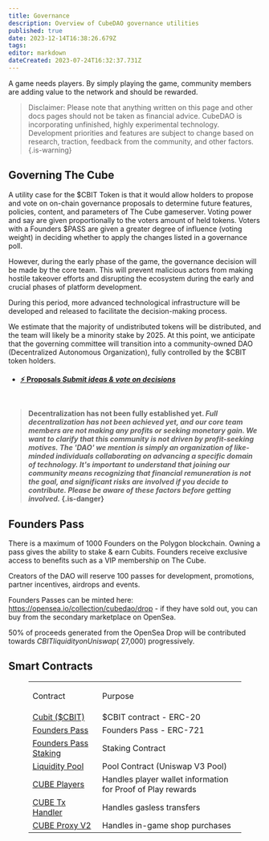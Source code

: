 ```yaml
---
title: Governance
description: Overview of CubeDAO governance utilities
published: true
date: 2023-12-14T16:38:26.679Z
tags: 
editor: markdown
dateCreated: 2023-07-24T16:32:37.731Z
---
```



A game needs players. By simply playing the game, community members are adding value to the network and should be rewarded.


> Disclaimer: Please note that anything written on this page and other docs pages should not be taken as financial advice. CubeDAO is incorporating unfinished, highly experimental technology. Development priorities and features are subject to change based on research, traction, feedback from the community, and other factors.
{.is-warning}




 ## Governing The Cube
A utility case for the $CBIT Token is that it would allow holders to propose and vote on on-chain governance proposals to determine future features, policies, content, and parameters of The Cube gameserver. Voting power and say are given proportionally to the voters amount of held tokens. Voters with a Founders $PASS are given a greater degree of influence (voting weight) in deciding whether to apply the changes listed in a governance poll.
  
However, during the early phase of the game, the governance decision will be made by the core team. This will prevent malicious actors from making hostile takeover efforts and disrupting the ecosystem during the early and crucial phases of platform development.

During this period, more advanced technological infrastructure will be developed and released to facilitate the decision-making process.

We estimate that the majority of undistributed tokens will be distributed, and the team will likely be a minority stake by 2025. At this point, we anticipate that the governing committee will transition into a community-owned DAO (Decentralized Autonomous Organization), fully controlled by the $CBIT token holders.
<h4><ul class="links-list">
    <li>
        <a href="https://proposals.cubedao.net/#/" class="blue-text">
            ⚡ Proposals <em> Submit ideas & vote on decisions </em>
        </a>
    </li>
</ul>
<br>
  
> **Decentralization has not been fully established yet.**
>*Full decentralization has not been achieved yet, and our core team members are not making any profits or seeking monetary gain. We want to clarify that this community is not driven by profit-seeking motives.  The 'DAO' we mention is simply an organization of like-minded individuals collaborating on advancing a specific domain of technology. It's important to understand that joining our community means recognizing that financial remuneration is not the goal, and significant risks are involved if you decide to contribute. Please be aware of these factors before getting involved.*
{.is-danger}
  
## Founders Pass
There is a maximum of 1000 Founders on the Polygon blockchain. Owning a pass gives the ability to stake & earn Cubits. Founders receive exclusive access to benefits such as a VIP membership on The Cube. 

Creators of the DAO will reserve 100 passes for development, promotions, partner incentives, airdrops and events. 

Founders Passes can be minted here: https://opensea.io/collection/cubedao/drop - if they have sold out, you can buy from the secondary marketplace on OpenSea.

50% of proceeds generated from the OpenSea Drop will be contributed towards $CBIT liquidity on Uniswap (~$27,000) progressively.

## Smart Contracts


<figure class="table">
  <table>
    <tbody>
      <tr>
        <td>
          <p>Contract</p>
        </td>
        <td>
          <p>Purpose</p>
        </td>
      </tr>
      <tr>
        <td><a href="https://polygonscan.com/token/0x4c989b872e96c37bc6fcb2f0fe5fdcabecc405a2">Cubit ($CBIT)</a></td>
        <td>$CBIT contract - ERC-20</td>
      </tr>
      <tr>
        <td><a href="https://polygonscan.com/address/0x7ed7a705026ffc9a8a6273422b4a77733100acb9">Founders Pass</a></td>
        <td>Founders Pass - ERC-721</td>
      </tr>
      <tr>
        <td><a href="https://polygonscan.com/address/0xe9a51d1a90341f4d68b801125b67d24c908733f2">Founders Pass Staking</a></td>
        <td>Staking Contract</td>
      </tr>
      <tr>
        <td><a href="https://polygonscan.com/address/0xE16B797BDC944e9C60Fc37539303c6876e423c13">Liquidity Pool</a></td>
        <td>Pool Contract (Uniswap V3 Pool)</td>
      </tr>
      <tr>
        <td><a href="https://polygonscan.com/address/0x3f5f52150515e26ba76c914489aa030e6272894f">CUBE Players</a></td>
        <td>Handles player wallet information for Proof of Play rewards</td>
      </tr>
      <tr>
        <td><a href="https://polygonscan.com/address/0x20723de8e6ab77181bef9478f7c3cf4f44698e69">CUBE Tx Handler</a></td>
        <td>Handles gasless transfers</td>
      </tr>
      <tr>
        <td><a href="https://polygonscan.com/address/0xbf476ae0127d6128d77790ffb3299c42bd8f2d4f">CUBE Proxy V2</a></td>
        <td>Handles in-game shop purchases</td>
      </tr>
    </tbody>
  </table>
</figure>